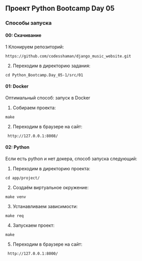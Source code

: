 ## Проект Python Bootcamp Day 05

### Способы запуска

#### 00: Скачивание

1 Клонируем репозиторий:

```https://github.com/codesshaman/django_music_website.git```

2. Переходим в директорию задания:

``cd Python_Bootcamp.Day_05-1/src/01``

#### 01: Docker

Оптимальный способ: запуск в Docker

1. Собираем проекта:

``make``

2. Переходим в браузере на сайт:

`` http://127.0.0.1:8008/``

#### 02: Python

Если есть python и нет докера, способ запуска следующий:

1. Переходим в директорию проекта:

``cd app/project/``

2. Создаём виртуальное окружение:

``make venv``

3. Устанавливаем зависимости:

``make req``

4. Запускаем проект:

``make``

5. Переходим в браузере на сайт:

`` http://127.0.0.1:8000/``
